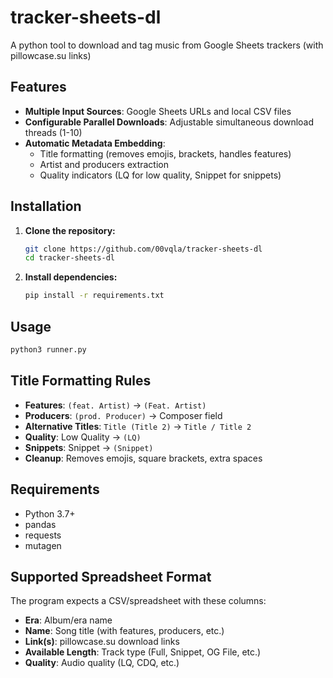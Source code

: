 # tracker-sheets-dl

A python tool to download and tag music from Google Sheets trackers (with pillowcase.su links)

## Features

- **Multiple Input Sources**: Google Sheets URLs and local CSV files
- **Configurable Parallel Downloads**: Adjustable simultaneous download threads (1-10)
- **Automatic Metadata Embedding**: 
  - Title formatting (removes emojis, brackets, handles features)
  - Artist and producers extraction
  - Quality indicators (LQ for low quality, Snippet for snippets)

## Installation

1. **Clone the repository:**
   ```bash
   git clone https://github.com/00vqla/tracker-sheets-dl
   cd tracker-sheets-dl
   ```

2. **Install dependencies:**
   ```bash
   pip install -r requirements.txt
   ```

## Usage
   ```bash
   python3 runner.py
   ```

## Title Formatting Rules

- **Features**: `(feat. Artist)` → `(Feat. Artist)`
- **Producers**: `(prod. Producer)` → Composer field
- **Alternative Titles**: `Title (Title 2)` → `Title / Title 2`
- **Quality**: Low Quality → `(LQ)`
- **Snippets**: Snippet → `(Snippet)`
- **Cleanup**: Removes emojis, square brackets, extra spaces

## Requirements

- Python 3.7+
- pandas
- requests
- mutagen

## Supported Spreadsheet Format

The program expects a CSV/spreadsheet with these columns:
- **Era**: Album/era name
- **Name**: Song title (with features, producers, etc.)
- **Link(s)**: pillowcase.su download links
- **Available Length**: Track type (Full, Snippet, OG File, etc.)
- **Quality**: Audio quality (LQ, CDQ, etc.)

